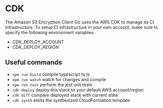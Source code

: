 # CDK

The Amazon S3 Encryption Client Go uses the AWS CDK to manage its CI infrastructure.
To setup CI infrastructure in your own account, make sure to specify the following environment variables:

* CDK_DEPLOY_ACCOUNT
* CDK_DEPLOY_REGION

## Useful commands

* `npm run build`   compile typescript to js
* `npm run watch`   watch for changes and compile
* `npm run test`    perform the jest unit tests
* `cdk deploy`      deploy this stack to your default AWS account/region
* `cdk diff`        compare deployed stack with current state
* `cdk synth`       emits the synthesized CloudFormation template
